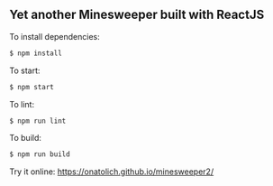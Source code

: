 ## Yet another Minesweeper built with ReactJS

To install dependencies:
```sh
$ npm install
```

To start:
```sh
$ npm start
```

To lint:
```sh
$ npm run lint
```

To build:
```sh
$ npm run build
```

Try it online: https://onatolich.github.io/minesweeper2/
